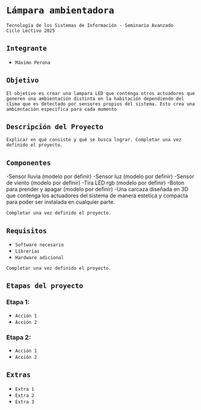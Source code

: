 # **`Lámpara ambientadora`**

`Tecnología de los Sistemas de Información - Seminario Avanzado`  
`Ciclo Lectivo 2025`

## **`Integrante`**

- `Máximo Perona`  

## **`Objetivo`**

`El objetivo es crear una lampara LED que contenga otros actuadores que generen una ambientación distinta en la habitación dependiendo del clima que es detectado por sensores propios del sistema. Esto crea una ambientación especifica para cada momento`

## **`Descripción del Proyecto`**

`Explicar en qué consiste y qué se busca lograr. Completar una vez definido el proyecto.`

## **`Componentes`**

-Sensor lluvia (modelo por definir)
-Sensor luz (modelo por definir)
-Sensor de viento (modelo por definir)
-Tira LED rgb (modelo por definir)
-Boton para prender y apagar (modelo por definir)
-Una carcaza diseñada en 3D que contenga los actuadores del sistema de manera estetica y compacta para poder ser instalada en cualquier parte.


`Completar una vez definido el proyecto.`

## **`Requisitos`**

- `Software necesario`  
- `Librerías`  
- `Hardware adicional`

`Completar una vez definido el proyecto.`

## **`Etapas del proyecto`**
### Etapa 1:
- `Acción 1`
- `Acción 2`

### Etapa 2:
- `Acción 1`
- `Acción 2`

## **`Extras`**

- `Extra 1`  
- `Extra 2`  
- `Extra 3`

